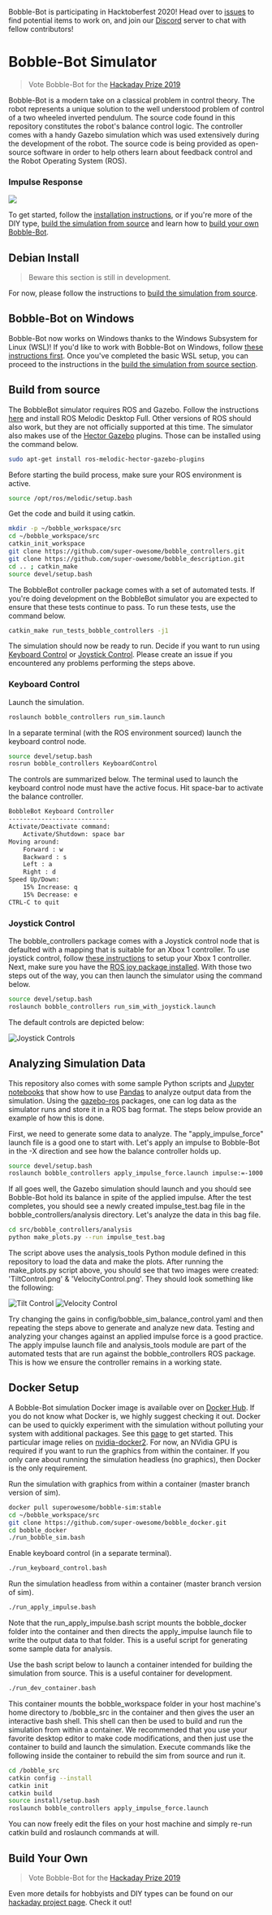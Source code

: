 Bobble-Bot is participating in Hacktoberfest 2020! Head over to [issues](https://github.com/super-owesome/bobble_controllers/issues) to find potential items to work on, and join our [Discord](https://discord.gg/hAfM7tq) server to chat with fellow contributors!

# Bobble-Bot Simulator
> Vote Bobble-Bot for the [Hackaday Prize 2019](https://hackaday.io/project/164992-bobble-bot)

Bobble-Bot is a modern take on a classical problem in control theory. The robot represents 
a unique solution to the well understood problem of control of a two wheeled inverted pendulum.
The source code found in this repository constitutes the robot's balance control logic. The controller comes 
with a handy Gazebo simulation which was used extensively during the development 
of the robot. The source code is being provided as open-source software in order to help others learn about feedback 
control and the Robot Operating System (ROS).

### Impulse Response
![](https://media.giphy.com/media/8TCb7GXefeW54RbMKT/giphy.gif)

To get started, follow the [installation instructions](#debian-install), or if you're more 
of the DIY type, [build the simulation from source](#build-from-source) 
and learn how to [build your own Bobble-Bot](#build-your-own).
 
## Debian Install
> Beware this section is still in development.

For now, please follow the instructions to [build the simulation from source](#build-from-source).

## Bobble-Bot on Windows
Bobble-Bot now works on Windows thanks to the Windows Subsystem for Linux (WSL)! If you'd like to work with Bobble-Bot 
on Windows, follow [these instructions first](https://jack-kawell.com/2020/06/12/ros-wsl2/). Once you've completed the 
basic WSL setup, you can proceed to the instructions in the [build the simulation from source section](#build-from-source).

## Build from source

The BobbleBot simulator requires ROS and Gazebo. Follow the instructions 
[here](http://wiki.ros.org/melodic/Installation/Ubuntu)
and install ROS Melodic Desktop Full. Other versions of ROS should also work, 
but they are not officially supported at this time.
The simulator also makes use of the [Hector Gazebo](http://wiki.ros.org/hector_gazebo_plugins) 
plugins. Those can be installed using the command below.

```sh
sudo apt-get install ros-melodic-hector-gazebo-plugins
```

Before starting the build process, make sure your ROS environment is active.

```sh
source /opt/ros/melodic/setup.bash
```

Get the code and build it using catkin.

```sh
mkdir -p ~/bobble_workspace/src
cd ~/bobble_workspace/src
catkin_init_workspace
git clone https://github.com/super-owesome/bobble_controllers.git
git clone https://github.com/super-owesome/bobble_description.git
cd .. ; catkin_make
source devel/setup.bash
```

The BobbleBot controller package comes with a set of automated tests. If you're doing development on the 
BobbleBot simulator you are expected to ensure that these tests continue to pass. To run these tests, 
use the command below.

```sh
catkin_make run_tests_bobble_controllers -j1
```

The simulation should now be ready to run. Decide if you want to run using [Keyboard Control](keyoard-control) 
or [Joystick Control](joystick-control). Please create an issue if you encountered any problems performing the steps above. 

### Keyboard Control
Launch the simulation.

```sh
roslaunch bobble_controllers run_sim.launch
```

In a separate terminal (with the ROS environment sourced) launch the keyboard control node.

```sh
source devel/setup.bash
rosrun bobble_controllers KeyboardControl
```

The controls are summarized below. The terminal used to launch the keyboard control node must 
have the active focus. Hit space-bar to activate the balance controller.

```sh
BobbleBot Keyboard Controller
---------------------------
Activate/Deactivate command:
    Activate/Shutdown: space bar
Moving around:
    Forward : w
    Backward : s
    Left : a
    Right : d
Speed Up/Down: 
    15% Increase: q
    15% Decrease: e
CTRL-C to quit
```

### Joystick Control
The bobble_controllers package comes with a Joystick control node that is defaulted with a mapping 
that is suitable for an Xbox 1 controller. To use joystick control, follow 
[these instructions](https://www.maketecheasier.com/set-up-xbox-one-controller-ubuntu/) 
to setup your Xbox 1 controller. Next, make sure you have the [ROS joy package installed](http://wiki.ros.org/joy). 
With those two steps out of the way, you can then launch the simulator using the command below.

```sh
source devel/setup.bash
roslaunch bobble_controllers run_sim_with_joystick.launch
```

The default controls are depicted below:

![Joystick Controls](docs/imgs/JoystickControls.png)


## Analyzing Simulation Data
This repository also comes with some sample Python scripts and [Jupyter notebooks](https://jupyter.org/) 
that show how to use [Pandas](https://pandas.pydata.org/) to analyze output data 
from the simulation. Using the [gazebo-ros](https://github.com/ros-simulation/gazebo_ros_pkgs) 
packages, one can log data as the simulator runs and store it in a ROS bag format. 
The steps below provide an example of how this is done.

First, we need to generate some data to analyze. The "apply_impulse_force" launch file 
is a good one to start with. Let's apply an impulse to Bobble-Bot in the -X direction 
and see how the balance controller holds up. 

```sh
source devel/setup.bash
roslaunch bobble_controllers apply_impulse_force.launch impulse:=-1000 out_file:=~/bobble_workspace/src/bobble_controllers/analysis/impulse_test
```

If all goes well, the Gazebo simulation should launch and you should see Bobble-Bot hold 
its balance in spite of the applied impulse. After the test completes, you should see a 
newly created impulse_test.bag file in the bobble_controllers/analysis directory. Let's 
analyze the data in this bag file.

```sh
cd src/bobble_controllers/analysis
python make_plots.py --run impulse_test.bag
```

The script above uses the analysis_tools Python module defined in this repository to 
load the data and make the plots. After running the make_plots.py script above, you 
should see that two images were created: 'TiltControl.png' & 'VelocityControl.png'. 
They should look something like the following:

![Tilt Control](docs/imgs/TiltControl.png)
![Velocity Control](docs/imgs/VelocityControl.png)

Try changing the gains in config/bobble_sim_balance_control.yaml and then repeating 
the steps above to generate and analyze new data. Testing and analyzing your changes 
against an applied impulse force is a good practice. The apply impulse launch file 
and analysis_tools module are part of the automated tests that are run against the 
bobble_controllers ROS package. This is how we ensure the controller remains in 
a working state.

## Docker Setup

A Bobble-Bot simulation Docker image is available over on 
[Docker Hub](https://cloud.docker.com/u/superowesome/repository/docker/superowesome/bobble-sim). 
If you do not know what Docker is, we highly suggest checking it out. Docker can be used 
to quickly experiment with the simulation without polluting your system with additional 
packages. See this [page](https://docs.docker.com/get-started/) to get started.
This particular image relies on [nvidia-docker2](https://github.com/NVIDIA/nvidia-docker). 
For now, an NVidia GPU is required if you want to run the graphics from within the container. 
If you only care about running the simulation headless (no graphics), then Docker is the 
only requirement.

Run the simulation with graphics from within a container (master branch version of sim).

```sh
docker pull superowesome/bobble-sim:stable
cd ~/bobble_workspace/src
git clone https://github.com/super-owesome/bobble_docker.git
cd bobble_docker
./run_bobble_sim.bash
```

Enable keyboard control (in a separate terminal).

```sh
./run_keyboard_control.bash
```

Run the simulation headless from within a container (master branch version of sim).

```sh
./run_apply_impulse.bash
```

Note that the run_apply_impulse.bash script mounts the bobble_docker folder into the 
container and then directs the apply_impulse launch file to write the output data 
to that folder. This is a useful script for generating some sample data for analysis.

Use the bash script below to launch a container intended for building the simulation 
from source. This is a useful container for development.

```sh
./run_dev_container.bash
```

This container mounts the bobble_workspace folder in your host 
machine's home directory to /bobble_src in the container and then gives 
the user an interactive bash shell. This shell can then be used to build and run 
the simulation from within a container. We recommended that you use your favorite 
desktop editor to make code modifications, and then just use the container to build 
and launch the simulation. Execute commands like the following inside the container 
to rebuild the sim from source and run it.

```sh
cd /bobble_src
catkin config --install
catkin init
catkin build
source install/setup.bash
roslaunch bobble_controllers apply_impulse_force.launch
```

You can now freely edit the files on your host machine and simply re-run catkin 
build and roslaunch commands at will.


## Build Your Own
> Vote Bobble-Bot for the [Hackaday Prize 2019](https://hackaday.io/project/164992-bobble-bot)

Even more details for hobbyists and DIY types can be found on our 
[hackaday project page](https://hackaday.io/project/164992-bobble-bot). Check it out!
